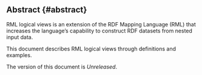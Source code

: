 ## Abstract {#abstract}

RML logical views is an extension of the RDF Mapping Language (RML) that increases the language’s capability to construct RDF datasets from nested input data.

This document describes RML logical views through definitions and examples.

The version of this document is *Unreleased*.
